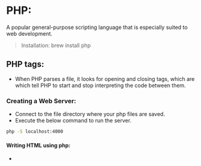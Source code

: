 # PHP:
A popular general-purpose scripting language that is especially suited to web development.

> Installation: brew install php

## PHP tags:
- When PHP parses a file, it looks for opening and closing tags, which are <?php and ?> which tell PHP to start and stop interpreting the code between them.

### Creating a Web Server:
-  Connect to the file directory where your php files are saved.
-  Execute the below command to run the server.
```bash
php -S localhost:4000
```

#### Writing HTML using php:
- 
